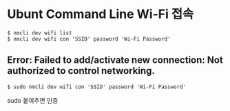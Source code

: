 # Ubunt Command Line Wi-Fi 접속

```shell
$ nmcli dev wifi list
$ nmcli dev wifi con 'SSID' password 'Wi-Fi Password'
```



## Error: Failed to add/activate new connection: Not authorized to control networking.

```shell
$ sudo nmcli dev wifi con 'SSID' password 'Wi-Fi Password'
```

sudo 붙여주면 인증

